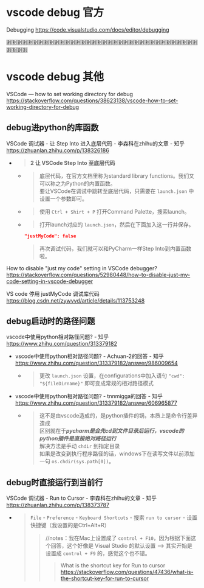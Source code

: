 
# vscode debug 官方

Debugging https://code.visualstudio.com/docs/editor/debugging

:u5272::u5272::u5272::u5272::u5272::u5272::u5272::u5272::u5272::u5272::u5272::u5272::u5272::u5272::u5272::u5272::u5272::u5272::u5272::u5272::u5272::u5272::u5272::u5272::u5272::u5272::u5272::u5272::u5272::u5272::u5272::u5272::u5272::u5272::u5272::u5272::u5272::u5272::u5272::u5272:

# vscode debug 其他

VSCode — how to set working directory for debug https://stackoverflow.com/questions/38623138/vscode-how-to-set-working-directory-for-debug

## debug进python的库函数

VSCode 调试器 - 让 Step Into 进入底层代码 - 李森科在zhihu的文章 - 知乎 https://zhuanlan.zhihu.com/p/138326186
- > **2 让 VSCode Step Into 至底层代码**
  * > 底层代码，在官方文档里称为standard library functions。我们又可以称之为Python的内置函数。 <br> 要让VSCode在调试中跳转至底层代码，只需要在 `launch.json` 中设置一个参数即可。
  * > 使用 `Ctrl + Shirt + P` 打开Command Palette，搜索launch。
  * > 打开launch对应的 `launch.json`，然后在下面加入这一行并保存。
    ```json
    "justMyCode": false
    ```
    > 再次调试代码，我们就可以和PyCharm一样Step Into到内置函数啦。

How to disable "just my code" setting in VSCode debugger? https://stackoverflow.com/questions/52980448/how-to-disable-just-my-code-setting-in-vscode-debugger

VS code 停用 justMyCode 调试库代码 https://blog.csdn.net/zywvvd/article/details/113753248

## debug启动时的路径问题

vscode中使用python相对路径问题? - 知乎 https://www.zhihu.com/question/313379182
- vscode中使用python相对路径问题? - Achuan-2的回答 - 知乎 https://www.zhihu.com/question/313379182/answer/986009654
  * > 更改 `launch.json` 设置，在configurations中加入语句 `"cwd": "${fileDirname}"` 即可变成常规的相对路径模式
- vscode中使用python相对路径问题? - tnnmigga的回答 - 知乎 https://www.zhihu.com/question/313379182/answer/606965877
  * > 这不是由vscode造成的，是python插件的锅，本质上是命令行差异造成 <br> 区别就在于***pycharm是会先cd到文件目录后运行，vscode的python插件是直接绝对路径运行*** <br> 解决方法是手动 `chdir` 到指定目录 <br> 如果是改变到执行程序路径的话，windows下在读写文件以前添加一句 `os.chdir(sys.path[0])`。

## debug时直接运行到当前行

VSCode 调试器 - Run to Cursor - 李森科在zhihu的文章 - 知乎 https://zhuanlan.zhihu.com/p/138373787
- > `File` - `Preference` - `Keyboard Shortcuts` - 搜索 `run to cursor` - 设置快捷键（我设置的是Ctrl+Alt+R）
  >> //notes：我在Mac上设置成了 `control + F10`，因为根据下面这个回答，这个好像是 Visual Studio 的默认设置  -->  其实开始是设置成 `control + F9` 的，感觉这个也不错。
  >>> What is the shortcut key for Run to cursor https://stackoverflow.com/questions/47436/what-is-the-shortcut-key-for-run-to-cursor
